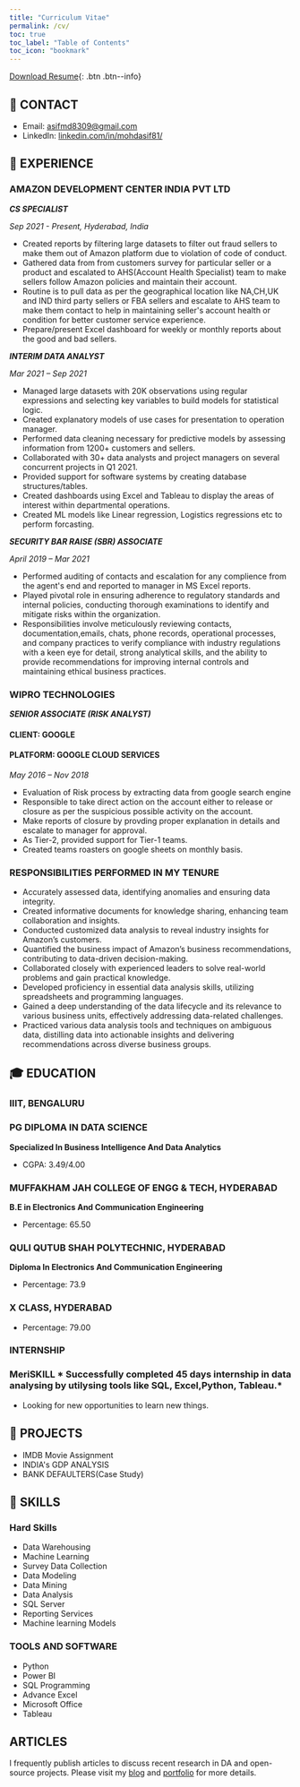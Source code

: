 ```yaml
---
title: "Curriculum Vitae"
permalink: /cv/
toc: true
toc_label: "Table of Contents"
toc_icon: "bookmark"
---
```

[Download Resume](https://datacrunchcentral.github.io/files/Resume.pdf){: .btn .btn--info}


## 📧 CONTACT
- Email: [asifmd8309@gmail.com]()
- LinkedIn: [linkedin.com/in/mohdasif81/](https://www.linkedin.com/in/mohdasif81/)

## 💼 EXPERIENCE
### AMAZON DEVELOPMENT CENTER INDIA PVT LTD

***CS SPECIALIST***

*Sep 2021 - Present, Hyderabad, India*

- Created reports by filtering large datasets to filter out fraud sellers to make them out of Amazon platform due to violation of  code of conduct.
- Gathered data from from customers survey for particular seller or a product and escalated to AHS(Account Health Specialist) team to make sellers follow Amazon policies and maintain their account.
- Routine is to pull data as per the geographical location like NA,CH,UK and IND third party sellers or FBA sellers and escalate to AHS team to make them contact to help in maintaining seller's account health or condition for better customer service experience.
- Prepare/present Excel dashboard for weekly or monthly reports about the good and bad sellers.

***INTERIM DATA ANALYST***

*Mar 2021 – Sep 2021*

- Managed large datasets with 20K observations using regular expressions and selecting key variables to build models for statistical logic.
- Created explanatory models of use cases for presentation to operation manager.
- Performed data cleaning necessary for predictive models by assessing information from 1200+ customers and sellers.
- Collaborated with 30+ data analysts and project managers on several concurrent projects in Q1 2021.
- Provided support for software systems by creating database structures/tables.
- Created dashboards using Excel and Tableau to display the areas of interest within
departmental operations.
- Created ML models like Linear regression, Logistics regressions etc to perform forcasting.

***SECURITY BAR RAISE (SBR) ASSOCIATE***

*April 2019 – Mar 2021*

- Performed auditing of contacts and escalation for any complience from the agent's end and reported to manager in MS Excel reports.
- Played pivotal role in ensuring adherence to regulatory standards and internal policies, conducting thorough examinations to identify and mitigate risks within the organization.
- Responsibilities involve meticulously reviewing contacts, documentation,emails, chats, phone records, operational processes, and company practices to verify compliance with industry regulations with a keen eye for detail, strong analytical skills, and the ability to provide recommendations for improving internal controls and maintaining ethical business practices.

### WIPRO TECHNOLOGIES

***SENIOR ASSOCIATE (RISK ANALYST)***
#### CLIENT: GOOGLE
#### PLATFORM: GOOGLE CLOUD SERVICES

*May 2016 – Nov 2018*

- Evaluation of Risk process by extracting data from google search engine
- Responsible to take direct action on the account either to release or closure as per the suspicious possible activity on the account.
- Make reports of closure by provding proper explanation in details and escalate to manager for approval.
- As Tier-2, provided support for Tier-1 teams.
- Created teams roasters on google sheets on monthly basis.

### RESPONSIBILITIES PERFORMED IN MY TENURE

- Accurately assessed data, identifying anomalies and ensuring data integrity.
- Created informative documents for knowledge sharing, enhancing team collaboration and insights.
- Conducted customized data analysis to reveal industry insights for Amazon’s customers.
- Quantified the business impact of Amazon’s business recommendations, contributing to data-driven decision-making.
- Collaborated closely with experienced leaders to solve real-world problems and gain practical knowledge.
- Developed proficiency in essential data analysis skills, utilizing spreadsheets and programming languages.
- Gained a deep understanding of the data lifecycle and its relevance to various business units, effectively addressing data-related challenges.
- Practiced various data analysis tools and techniques on ambiguous data, distilling data into actionable insights and delivering recommendations across diverse business groups.

## 🎓 EDUCATION
### IIIT, BENGALURU
### PG DIPLOMA IN DATA SCIENCE
**Specialized In Business Intelligence And Data Analytics**
- CGPA: 3.49/4.00

### MUFFAKHAM JAH COLLEGE OF ENGG & TECH, HYDERABAD
**B.E in Electronics And Communication Engineering**
- Percentage: 65.50
  
### QULI QUTUB SHAH POLYTECHNIC, HYDERABAD
**Diploma In Electronics And Communication Engineering**
- Percentage: 73.9

### X CLASS, HYDERABAD
- Percentage: 79.00
  
### INTERNSHIP
### MeriSKILL * Successfully completed 45 days internship in data analysing by utilysing tools like SQL, Excel,Python, Tableau.*
- Looking for new opportunities to learn new things.
  
## 📝 PROJECTS
- IMDB Movie Assignment
- INDIA's GDP ANALYSIS 
- BANK DEFAULTERS(Case Study)

## 🤖 SKILLS
### Hard Skills
-	Data Warehousing
-	Machine Learning
-	Survey Data Collection
-	Data Modeling
-	Data Mining
-	Data Analysis
-	SQL Server     
- Reporting Services
- Machine learning Models

### TOOLS AND SOFTWARE
-	Python
-	Power BI
-	SQL Programming
-	Advance Excel
-	Microsoft Office
-	Tableau

## ARTICLES
I frequently publish articles to discuss recent research in DA and open-source projects. Please visit my [blog](https://datacrunchcentral.github.io/posts/) and [portfolio](https://datacrunchcentral.github.io/portfolio/) for more details.

